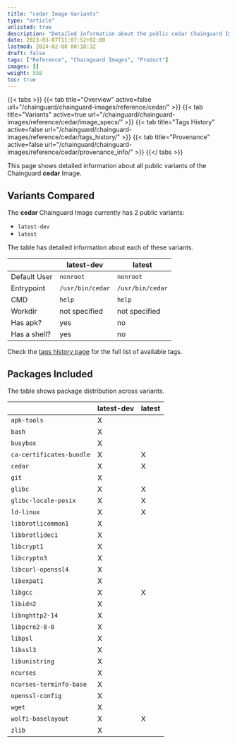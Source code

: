 ```yaml
---
title: "cedar Image Variants"
type: "article"
unlisted: true
description: "Detailed information about the public cedar Chainguard Image variants"
date: 2023-03-07T11:07:52+02:00
lastmod: 2024-02-08 00:18:32
draft: false
tags: ["Reference", "Chainguard Images", "Product"]
images: []
weight: 550
toc: true
---
```


{{< tabs >}}
{{< tab title="Overview" active=false url="/chainguard/chainguard-images/reference/cedar/" >}}
{{< tab title="Variants" active=true url="/chainguard/chainguard-images/reference/cedar/image_specs/" >}}
{{< tab title="Tags History" active=false url="/chainguard/chainguard-images/reference/cedar/tags_history/" >}}
{{< tab title="Provenance" active=false url="/chainguard/chainguard-images/reference/cedar/provenance_info/" >}}
{{</ tabs >}}

This page shows detailed information about all public variants of the Chainguard **cedar** Image.

## Variants Compared
The **cedar** Chainguard Image currently has 2 public variants: 

- `latest-dev`
- `latest`

The table has detailed information about each of these variants.

|              | latest-dev       | latest           |
|--------------|------------------|------------------|
| Default User | `nonroot`        | `nonroot`        |
| Entrypoint   | `/usr/bin/cedar` | `/usr/bin/cedar` |
| CMD          | `help`           | `help`           |
| Workdir      | not specified    | not specified    |
| Has apk?     | yes              | no               |
| Has a shell? | yes              | no               |

Check the [tags history page](/chainguard/chainguard-images/reference/cedar/tags_history/) for the full list of available tags.

## Packages Included
The table shows package distribution across variants.

|                          | latest-dev | latest |
|--------------------------|------------|--------|
| `apk-tools`              | X          |        |
| `bash`                   | X          |        |
| `busybox`                | X          |        |
| `ca-certificates-bundle` | X          | X      |
| `cedar`                  | X          | X      |
| `git`                    | X          |        |
| `glibc`                  | X          | X      |
| `glibc-locale-posix`     | X          | X      |
| `ld-linux`               | X          | X      |
| `libbrotlicommon1`       | X          |        |
| `libbrotlidec1`          | X          |        |
| `libcrypt1`              | X          |        |
| `libcrypto3`             | X          |        |
| `libcurl-openssl4`       | X          |        |
| `libexpat1`              | X          |        |
| `libgcc`                 | X          | X      |
| `libidn2`                | X          |        |
| `libnghttp2-14`          | X          |        |
| `libpcre2-8-0`           | X          |        |
| `libpsl`                 | X          |        |
| `libssl3`                | X          |        |
| `libunistring`           | X          |        |
| `ncurses`                | X          |        |
| `ncurses-terminfo-base`  | X          |        |
| `openssl-config`         | X          |        |
| `wget`                   | X          |        |
| `wolfi-baselayout`       | X          | X      |
| `zlib`                   | X          |        |

